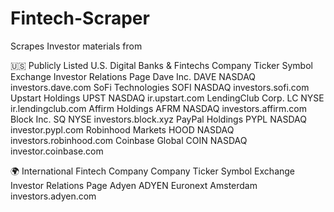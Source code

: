 # Fintech-Scraper
Scrapes Investor materials from 

🇺🇸 Publicly Listed U.S. Digital Banks & Fintechs
Company	Ticker Symbol	Exchange	Investor Relations Page
Dave Inc.	DAVE	NASDAQ	investors.dave.com
SoFi Technologies	SOFI	NASDAQ	investors.sofi.com
Upstart Holdings	UPST	NASDAQ	ir.upstart.com
LendingClub Corp.	LC	NYSE	ir.lendingclub.com
Affirm Holdings	AFRM	NASDAQ	investors.affirm.com
Block Inc.	SQ	NYSE	investors.block.xyz
PayPal Holdings	PYPL	NASDAQ	investor.pypl.com
Robinhood Markets	HOOD	NASDAQ	investors.robinhood.com
Coinbase Global	COIN	NASDAQ	investor.coinbase.com

🌍 International Fintech Company
Company	Ticker Symbol	Exchange	Investor Relations Page
Adyen	ADYEN	Euronext Amsterdam	investors.adyen.com
